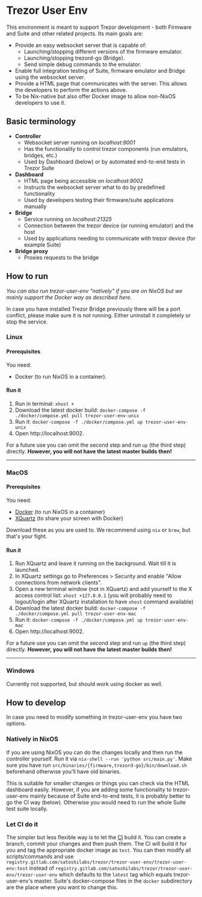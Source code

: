 # Trezor User Env

This environment is meant to support Trezor development - both Firmware and Suite and other related projects. Its main goals are:

- Provide an easy websocket server that is capable of:
  - Launching/stopping different versions of the firmware emulator.
  - Launching/stopping trezord-go (Bridge).
  - Send simple debug commands to the emulator.
- Enable full integration testing of Suite, firmware emulator and Bridge using the websocket server.
- Provide a HTML page that communicates with the server. This allows the developers to perform the actions above.
- To be Nix-native but also offer Docker image to allow non-NixOS developers to use it.

## Basic terminology

- **Controller**
  - Websocket server running on *localhost:9001*
  - Has the functionality to control trezor components (run emulators, bridges, etc.)
  - Used by Dashboard (below) or by automated end-to-end tests in Trezor Suite
- **Dashboard**
  - HTML page being accessible on *localhost:9002*
  - Instructs the websocket server what to do by predefined functionality
  - Used by developers testing their firmware/suite applications manually
- **Bridge**
  - Service running on *localhost:21325*
  - Connection between the trezor device (or running emulator) and the host
  - Used by applications needing to communicate with trezor device (for example Suite)
- **Bridge proxy**
  - Proxies requests to the bridge

## How to run

_You can also run trezor-user-env "natively" if you are on NixOS but we mainly support the Docker way as described here._

In case you have installed Trezor Bridge previously there will be a port conflict, please make sure it is not running. Either uninstall it completely or stop the service.

### Linux

#### Prerequisites

You need:
- Docker (to run NixOS in a container).

#### Run it

1. Run in terminal: `xhost +`
2. Download the latest docker build: `docker-compose -f ./docker/compose.yml pull trezor-user-env-unix`
3. Run it: `docker-compose -f ./docker/compose.yml up trezor-user-env-unix`
4. Open http://localhost:9002.

For a future use you can omit the second step and run `up` (the third step) directly. **However, you will not have the latest master builds then!**

----

### MacOS

#### Prerequisites

You need:
- [Docker](https://docs.docker.com/docker-for-mac/install/) (to run NixOS in a container)
- [XQuartz](https://www.xquartz.org/) (to share your screen with Docker)

Download these as you are used to. We recommend using `nix` or `brew`, but that's your fight.

#### Run it

1. Run XQuartz and leave it running on the background. Wait till it is launched.
2. In XQuartz settings go to Preferences > Security and enable "Allow connections from network clients".
3. Open a new terminal window (not in XQuartz) and add yourself to the X access control list: `xhost +127.0.0.1` (you will probably need to logout/login after XQuartz installation to have `xhost` command available)
4. Download the latest docker build: `docker-compose -f ./docker/compose.yml pull trezor-user-env-mac`
5. Run it: `docker-compose -f ./docker/compose.yml up trezor-user-env-mac`
6. Open http://localhost:9002.

For a future use you can omit the second step and run `up` (the third step) directly. **However, you will not have the latest master builds then!**

----

### Windows

Currently not supported, but should work using docker as well.

## How to develop

In case you need to modify something in trezor-user-env you have two options.

### Natively in NixOS

If you are using NixOS you can do the changes locally and then run the controller yourself. Run it via `nix-shell --run 'python src/main.py'`. Make sure you have run `src/binaries/{firmware,trezord-go}/bin/download.sh` beforehand otherwise you'll have old binaries.

This is suitable for smaller changes or things you can check via the HTML dashboard easily. However, if you are adding some functionality to trezor-user-env mainly because of Suite end-to-end tests, it is probably better to go the CI way (below). Otherwise you would need to run the whole Suite test suite locally.

### Let CI do it

The simpler but less flexible way is to let the [CI](https://gitlab.com/satoshilabs/trezor/trezor-user-env/pipelines) build it. You can create a branch, commit your changes and then push them. The CI will build it for you and tag the appropriate docker image as `test`. You can then modify all scripts/commands and use `registry.gitlab.com/satoshilabs/trezor/trezor-user-env/trezor-user-env:test` instead of `registry.gitlab.com/satoshilabs/trezor/trezor-user-env/trezor-user-env` which defaults to the `latest` tag which equals trezor-user-env's master. Suite's docker-compose files in the `docker` subdirectory are the place where you want to change this.
